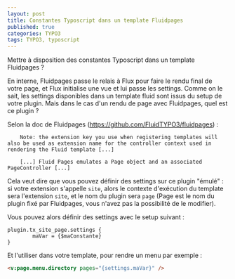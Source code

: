 ```yaml
---
layout: post
title: Constantes Typoscript dans un template Fluidpages
published: true
categories: TYPO3
tags: TYPO3, typoscript
---
```


Mettre à disposition des constantes Typoscript dans un template Fluidpages ?

En interne, Fluidpages passe le relais à Flux pour faire le rendu final de votre page, et Flux initialise une vue et lui passe les settings. Comme on le sait, les settings disponibles dans un template fluid sont issus du setup de votre plugin. Mais dans le cas d'un rendu de page avec Fluidpages, quel est ce plugin ?

Selon la doc de Fluidpages (https://github.com/FluidTYPO3/fluidpages) :

        Note: the extension key you use when registering templates will also be used as extension name for the controller context used in rendering the Fluid template [...]

        [...] Fluid Pages emulates a Page object and an associated PageController [...]

Cela veut dire que vous pouvez définir des settings sur ce plugin "émulé" : si votre extension s'appelle `site`, alors le contexte d'exécution du template sera l'extension `site`, et le nom du plugin sera `page` (Page est le nom du plugin fixé par Fluidpages, vous n'avez pas la possibilité de le modifier).

Vous pouvez alors définir des settings avec le setup suivant :

```typoscript
plugin.tx_site_page.settings {
        maVar = {$maConstante}
}
```

Et l'utiliser dans votre template, pour rendre un menu par exemple :

```html
<v:page.menu.directory pages="{settings.maVar}" />
```
